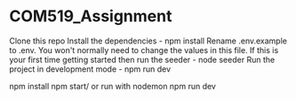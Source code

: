 # COM519_Assignment

Clone this repo
Install the dependencies - npm install
Rename .env.example to .env. You won't normally need to change the values in this file.
If this is your first time getting started then run the seeder - node seeder
Run the project in development mode - npm run dev



npm install
npm start/ or run with nodemon
npm run dev


